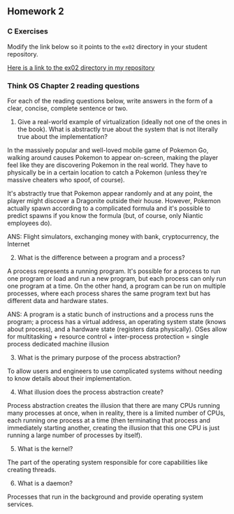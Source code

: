 ## Homework 2

### C Exercises

Modify the link below so it points to the `ex02` directory in your
student repository.

[Here is a link to the ex02 directory in my repository](https://github.com/YehEmily/ExercisesInC/tree/master/exercises/ex02)

### Think OS Chapter 2 reading questions

For each of the reading questions below, write answers in the form of
a clear, concise, complete sentence or two.

1. Give a real-world example of virtualization (ideally not one of 
the ones in the book).  What is abstractly true about the system that
is not literally true about the implementation?

In the massively popular and well-loved mobile game of Pokemon Go, walking around causes Pokemon to appear on-screen, making the player feel like they are discovering Pokemon in the real world. They have to physically be in a certain location to catch a Pokemon (unless they're massive cheaters who spoof, of course).

It's abstractly true that Pokemon appear randomly and at any point, the player might discover a Dragonite outside their house. However, Pokemon actually spawn according to a complicated formula and it's possible to predict spawns if you know the formula (but, of course, only Niantic employees do).

ANS: Flight simulators, exchanging money with bank, cryptocurrency, the Internet

2. What is the difference between a program and a process?

A process represents a running program. It's possible for a process to run one program or load and run a new program, but each process can only run one program at a time. On the other hand, a program can be run on multiple processes, where each process shares the same program text but has different data and hardware states.

ANS: A program is a static bunch of instructions and a process runs the program; a process has a virtual address, an operating system state (knows about process), and a hardware state (registers data physically). OSes allow for multitasking + resource control + inter-process protection = single process dedicated machine illusion

3. What is the primary purpose of the process abstraction? 

To allow users and engineers to use complicated systems without needing to know details about their implementation.

4. What illusion does the process abstraction create?

Process abstraction creates the illusion that there are many CPUs running many processes at once, when in reality, there is a limited number of CPUs, each running one process at a time (then terminating that process and immediately starting another, creating the illusion that this one CPU is just running a large number of processes by itself).

5. What is the kernel?

The part of the operating system responsible for core capabilities like creating threads.

6. What is a daemon?

Processes that run in the background and provide operating system services.
